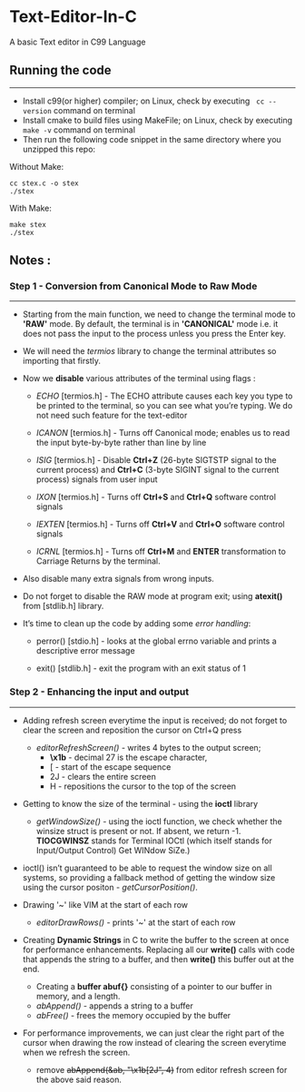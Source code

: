 # Text-Editor-In-C
A basic Text editor in C99 Language

## **Running the code**
***

* Install c99(or higher) compiler; on Linux, check by executing ``` cc --version``` command on terminal
* Install cmake to build files using MakeFile; on Linux, check by executing ``` make -v ``` command on terminal
* Then run the following code snippet in the same directory where you unzipped this repo:

Without Make:
```
cc stex.c -o stex
./stex
```

With Make:
```
make stex
./stex
```

## **Notes** :

### Step 1 - Conversion from Canonical Mode to Raw Mode
***

* Starting from the main function, we need to change the terminal mode to **'RAW'** mode. By default, the terminal is in **'CANONICAL'** mode i.e. it does not pass the input to the process unless you press the Enter key.

* We will need the *termios* library to change the terminal attributes so importing that firstly.

* Now we **disable** various attributes of the terminal using flags : 

   * *ECHO* [termios.h] - The ECHO attribute causes each key you type to be printed to the terminal, so you can see what you’re typing. We do not need such feature for the text-editor

   * *ICANON* [termios.h] - Turns off Canonical mode; enables us to read the input byte-by-byte rather than line by line

   * *ISIG* [termios.h] - Disable **Ctrl+Z** (26-byte SIGTSTP signal to the current process) and **Ctrl+C** (3-byte SIGINT signal to the current process) signals from user input

   * *IXON* [termios.h] - Turns off **Ctrl+S** and **Ctrl+Q** software control signals

   * *IEXTEN* [termios.h] - Turns off **Ctrl+V** and **Ctrl+O** software control signals

   * *ICRNL* [termios.h] - Turns off **Ctrl+M** and **ENTER** transformation to Carriage Returns by the terminal.

* Also disable many extra signals from wrong inputs. 

* Do not forget to disable the RAW mode at program exit; using **atexit()** from [stdlib.h] library.

* It’s time to clean up the code by adding some *error handling*:

    * perror() [stdio.h] - looks at the global errno variable and prints a descriptive error message

    * exit() [stdlib.h] - exit the program with an exit status of 1


### Step 2 - Enhancing the input and output
***

* Adding refresh screen everytime the input is received; do not forget to clear the screen and reposition the cursor on Ctrl+Q press
    * *editorRefreshScreen()* - 
    writes 4 bytes to the output screen;
        * **\x1b** - decimal 27 is the escape character,
        * [ - start of the escape sequence
        * 2J - clears the entire screen
        * H - repositions the cursor to the top of the screen
    
* Getting to know the size of the terminal - using the **ioctl** library

    * *getWindowSize()* - using the ioctl function, we check whether the winsize struct is present or not. If absent, we return -1. **TIOCGWINSZ** stands for Terminal IOCtl (which itself stands for Input/Output Control) Get WINdow SiZe.)

* ioctl() isn’t guaranteed to be able to request the window size on all systems, so providing a fallback method of getting the window size using the cursor positon - *getCursorPosition()*.

* Drawing '~' like VIM at the start of each row
    * *editorDrawRows()* - prints '~' at the start of each row

* Creating **Dynamic Strings** in C to write the buffer to the screen at once for performance enhancements.
Replacing all our **write()** calls with code that appends the string to a buffer, and then **write()** this buffer out at the end.
    * Creating a **buffer abuf{}** consisting of a pointer to our buffer in memory, and a length.
    * *abAppend()* - appends a string to a buffer
    * *abFree()* - frees the memory occupied by the buffer

* For performance improvements, we can just clear the right part of the cursor when drawing the row instead of clearing the screen everytime when we refresh the screen.
    * remove ~~abAppend(&ab, "\x1b[2J", 4)~~ from editor refresh screen for the above said reason.
    
    

